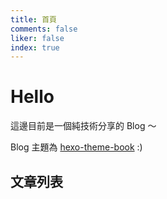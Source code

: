 ```yaml
---
title: 首頁
comments: false
liker: false
index: true
---
```


# Hello

這邊目前是一個純技術分享的 Blog ～

Blog 主題為 [hexo-theme-book](https://github.com/kaiiiz/hexo-theme-book) :)

## 文章列表